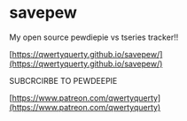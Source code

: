 # savepew

My open source pewdiepie vs tseries tracker!!

[https://qwertyquerty.github.io/savepew/](https://qwertyquerty.github.io/savepew/)

SUBCRCIRBE TO PEWDEEPIE

[https://www.patreon.com/qwertyquerty](https://www.patreon.com/qwertyquerty)
